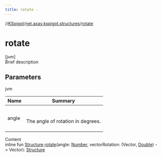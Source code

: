 ```yaml
---
title: rotate -
---
```

//[KSpigot](../index.md)/[net.axay.kspigot.structures](index.md)/[rotate](rotate.md)



# rotate  
[jvm]  
Brief description  


## Parameters  
  
jvm  
  
|  Name|  Summary| 
|---|---|
| angle| <br><br>The angle of rotation in degrees.<br><br>
  
  
Content  
inline fun [Structure](-structure/index.md).[rotate](rotate.md)(angle: [Number](https://kotlinlang.org/api/latest/jvm/stdlib/kotlin/-number/index.html), vectorRotation: (Vector, [Double](https://kotlinlang.org/api/latest/jvm/stdlib/kotlin/-double/index.html)) -> Vector): [Structure](-structure/index.md)  



